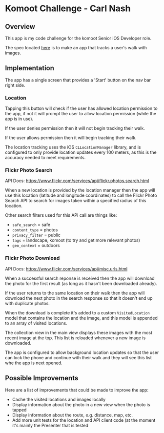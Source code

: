 # Komoot Challenge - Carl Nash

## Overview

This app is my code challenge for the komoot Senior iOS Developer role.

The spec located [here](https://docs.google.com/presentation/d/1UDns1lDy3ToIYLClI53x81aJSiHXmXbE9jDDiWDRTGE/edit#slide=id.g3d4d66cb27_0_0) is to make an app that tracks a user's walk with images.

## Implementation

The app has a single screen that provides a 'Start' button on the nav bar right side.

### Location

Tapping this button will check if the user has allowed location permission to the app, if not it will prompt the user to allow location permission (while the app is in use).

If the user denies permission then it will not begin tracking their walk.

If the user allows permission then it will begin tracking their walk.

The location tracking uses the iOS `CLLocationManager` library, and is configured to only provide location updates every 100 meters, as this is the accuracy needed to meet requirements.

### Flickr Photo Search

API Docs: https://www.flickr.com/services/api/flickr.photos.search.html

When a new location is provided by the location manager then the app will use this location (latitude and longitude coordinates) to call the Flickr Photo Search API to search for images taken within a specified radius of this location.

Other search filters used for this API call are things like:

* `safe_search` = safe
* `content_type` = photos
* `privacy_filter` = public
* `tags` = landscape, komoot (to try and get more relevant photos)
* `geo_context` = outdoors

### Flickr Photo Download

API Docs: https://www.flickr.com/services/api/misc.urls.html

When a successful search reponse is received then the app will download the photo for the first result (as long as it hasn't been downloaded already).

If the user returns to the same location on their walk then the app will download the next photo in the search response so that it doesn't end up with duplicate photos.

When the download is complete it's added to a custom `VisitedLocation` model that contains the location and the image, and this model is appended to an array of visited locations.

The collection view in the main view displays these images with the most recent image at the top. This list is reloaded whenever a new image is downloaded.

The app is configured to allow background location updates so that the user can lock the phone and continue with their walk and they will see this list whe the app is next opened.

## Possible Improvements

Here are a list of improvements that could be made to improve the app:

* Cache the visited locations and images locally
* Display information about the photo in a new view when the photo is tapped
* Display information about the route, e.g. distance, map, etc.
* Add more unit tests for the location and API client code (at the moment it's mainly the Presenter that is tested
